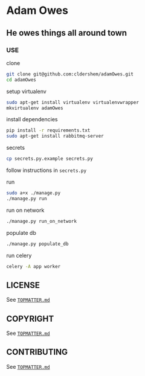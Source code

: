 # Adam Owes
## He owes things all around town
### USE
clone
```sh
git clone git@github.com:cldershem/adamOwes.git
cd adamOwes
```

setup virtualenv
```sh
sudo apt-get install virtualenv virtualenvwrapper
mkvirtualenv adamOwes
```

install dependencies
```sh
pip install -r requirements.txt
sudo apt-get install rabbitmq-server
```

secrets
```sh
cp secrets.py.example secrets.py
```
follow instructions in `secrets.py`

run
```sh
sudo a+x ./manage.py
./manage.py run
```

run on network
```sh
./manage.py run_on_network
```

populate db
```sh
./manage.py populate_db
```

run celery
```sh
celery -A app worker
```

## LICENSE
See [`TOPMATTER.md`](https://github.com/cldershem/adamOwes/blob/master/TOPMATTER.md#license)
## COPYRIGHT
See [`TOPMATTER.md`](https://github.com/cldershem/adamOwes/blob/master/TOPMATTER.md#copyright)
## CONTRIBUTING
See [`TOPMATTER.md`](https://github.com/cldershem/adamOwes/blob/master/TOPMATTER.md#contributing)
